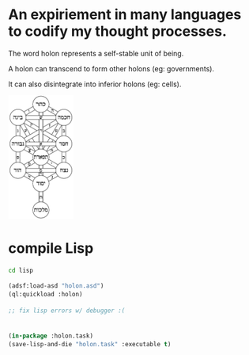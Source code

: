 # An expiriement in many languages to codify my thought processes.

The word holon represents a self-stable unit of being.

A holon can transcend to form other holons (eg: governments).

It can also disintegrate into inferior holons (eg: cells).


<img src="./imgs/tree_of_life.png" height="250">

# compile Lisp
```bash
cd lisp
```
```lisp
(adsf:load-asd "holon.asd")
(ql:quickload :holon)

;; fix lisp errors w/ debugger :(


(in-package :holon.task)
(save-lisp-and-die "holon.task" :executable t)
```
